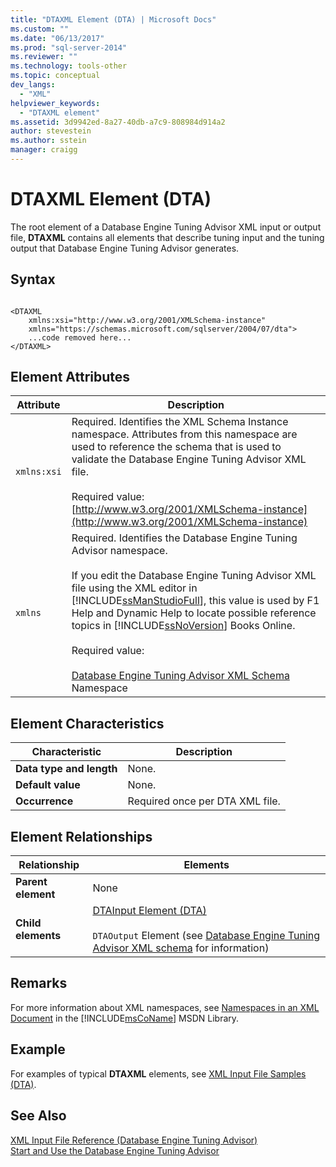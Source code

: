 ```yaml
---
title: "DTAXML Element (DTA) | Microsoft Docs"
ms.custom: ""
ms.date: "06/13/2017"
ms.prod: "sql-server-2014"
ms.reviewer: ""
ms.technology: tools-other
ms.topic: conceptual
dev_langs: 
  - "XML"
helpviewer_keywords: 
  - "DTAXML element"
ms.assetid: 3d9942ed-8a27-40db-a7c9-808984d914a2
author: stevestein
ms.author: sstein
manager: craigg
---
```

# DTAXML Element (DTA)
  The root element of a Database Engine Tuning Advisor XML input or output file, **DTAXML** contains all elements that describe tuning input and the tuning output that Database Engine Tuning Advisor generates.  
  
## Syntax  
  
```  
  
<DTAXML   
    xmlns:xsi="http://www.w3.org/2001/XMLSchema-instance"   
    xmlns="https://schemas.microsoft.com/sqlserver/2004/07/dta">  
    ...code removed here...  
</DTAXML>  
```  
  
## Element Attributes  
  
|Attribute|Description|  
|---------------|-----------------|  
|`xmlns:xsi`|Required. Identifies the XML Schema Instance namespace. Attributes from this namespace are used to reference the schema that is used to validate the Database Engine Tuning Advisor XML file.<br /><br /> Required value: [http://www.w3.org/2001/XMLSchema-instance](http://www.w3.org/2001/XMLSchema-instance)|  
|`xmlns`|Required. Identifies the Database Engine Tuning Advisor namespace.<br /><br /> If you edit the Database Engine Tuning Advisor XML file using the XML editor in [!INCLUDE[ssManStudioFull](../../includes/ssmanstudiofull-md.md)], this value is used by F1 Help and Dynamic Help to locate possible reference topics in [!INCLUDE[ssNoVersion](../../includes/ssnoversion-md.md)] Books Online.<br /><br /> Required value:<br /><br /> [Database Engine Tuning Advisor XML Schema](https://go.microsoft.com/fwlink/?LinkId=43100) Namespace|  
  
## Element Characteristics  
  
|Characteristic|Description|  
|--------------------|-----------------|  
|**Data type and length**|None.|  
|**Default value**|None.|  
|**Occurrence**|Required once per DTA XML file.|  
  
## Element Relationships  
  
|Relationship|Elements|  
|------------------|--------------|  
|**Parent element**|None|  
|**Child elements**|[DTAInput Element &#40;DTA&#41;](dtainput-element-dta.md)<br /><br /> `DTAOutput` Element (see [Database Engine Tuning Advisor XML schema](https://schemas.microsoft.com/sqlserver/) for information)|  
  
## Remarks  
 For more information about XML namespaces, see [Namespaces in an XML Document](https://go.microsoft.com/fwlink/?LinkId=7341) in the [!INCLUDE[msCoName](../../includes/msconame-md.md)] MSDN Library.  
  
## Example  
 For examples of typical **DTAXML** elements, see [XML Input File Samples &#40;DTA&#41;](xml-input-file-samples-dta.md).  
  
## See Also  
 [XML Input File Reference &#40;Database Engine Tuning Advisor&#41;](xml-input-file-reference-database-engine-tuning-advisor.md)   
 [Start and Use the Database Engine Tuning Advisor](../../relational-databases/performance/start-and-use-the-database-engine-tuning-advisor.md)  
  
  

